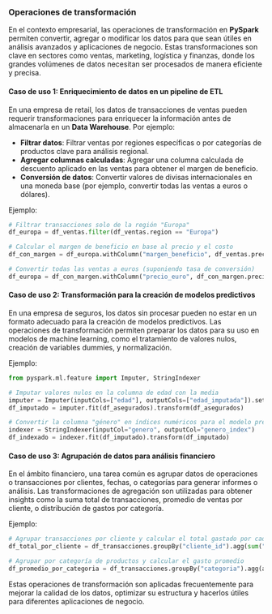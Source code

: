 ### **Operaciones de transformación**

En el contexto empresarial, las operaciones de transformación en **PySpark** permiten convertir, agregar o modificar los datos para que sean útiles en análisis avanzados y aplicaciones de negocio. Estas transformaciones son clave en sectores como ventas, marketing, logística y finanzas, donde los grandes volúmenes de datos necesitan ser procesados de manera eficiente y precisa.

#### **Caso de uso 1: Enriquecimiento de datos en un pipeline de ETL**

En una empresa de retail, los datos de transacciones de ventas pueden requerir transformaciones para enriquecer la información antes de almacenarla en un **Data Warehouse**. Por ejemplo:

- **Filtrar datos**: Filtrar ventas por regiones específicas o por categorías de productos clave para análisis regional.
- **Agregar columnas calculadas**: Agregar una columna calculada de descuento aplicado en las ventas para obtener el margen de beneficio.
- **Conversión de datos**: Convertir valores de divisas internacionales en una moneda base (por ejemplo, convertir todas las ventas a euros o dólares).

Ejemplo:

```python
# Filtrar transacciones solo de la región "Europa"
df_europa = df_ventas.filter(df_ventas.region == "Europa")

# Calcular el margen de beneficio en base al precio y el costo
df_con_margen = df_europa.withColumn("margen_beneficio", df_ventas.precio_venta - df_ventas.costo)

# Convertir todas las ventas a euros (suponiendo tasa de conversión)
df_europa = df_con_margen.withColumn("precio_euro", df_con_margen.precio_venta * 0.85)
```

#### **Caso de uso 2: Transformación para la creación de modelos predictivos**

En una empresa de seguros, los datos sin procesar pueden no estar en un formato adecuado para la creación de modelos predictivos. Las operaciones de transformación permiten preparar los datos para su uso en modelos de machine learning, como el tratamiento de valores nulos, creación de variables dummies, y normalización.

Ejemplo:

```python
from pyspark.ml.feature import Imputer, StringIndexer

# Imputar valores nulos en la columna de edad con la media
imputer = Imputer(inputCols=["edad"], outputCols=["edad_imputada"]).setStrategy("mean")
df_imputado = imputer.fit(df_asegurados).transform(df_asegurados)

# Convertir la columna "género" en índices numéricos para el modelo predictivo
indexer = StringIndexer(inputCol="genero", outputCol="genero_index")
df_indexado = indexer.fit(df_imputado).transform(df_imputado)
```

#### **Caso de uso 3: Agrupación de datos para análisis financiero**

En el ámbito financiero, una tarea común es agrupar datos de operaciones o transacciones por clientes, fechas, o categorías para generar informes o análisis. Las transformaciones de agregación son utilizadas para obtener insights como la suma total de transacciones, promedio de ventas por cliente, o distribución de gastos por categoría.

Ejemplo:

```python
# Agrupar transacciones por cliente y calcular el total gastado por cada uno
df_total_por_cliente = df_transacciones.groupBy("cliente_id").agg(sum("total").alias("total_gastado"))

# Agrupar por categoría de productos y calcular el gasto promedio
df_promedio_por_categoria = df_transacciones.groupBy("categoria").agg(avg("total").alias("gasto_promedio"))
```

Estas operaciones de transformación son aplicadas frecuentemente para mejorar la calidad de los datos, optimizar su estructura y hacerlos útiles para diferentes aplicaciones de negocio.